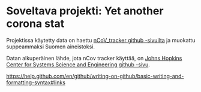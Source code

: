 # Soveltava projekti: Yet another corona stat

Projektissa käytetty data on haettu [nCoV_tracker github -sivuilta](https://github.com/eparker12/nCoV_tracker) ja muokattu suppeammaksi Suomen aineistoksi.

Datan alkuperäinen lähde, jota nCov tracker käyttää, on [Johns Hopkins Center for Systems Science and Engineering github -sivu](https://github.com/CSSEGISandData/COVID-19/tree/master/csse_covid_19_data/csse_covid_19_time_series). 

https://help.github.com/en/github/writing-on-github/basic-writing-and-formatting-syntax#links
